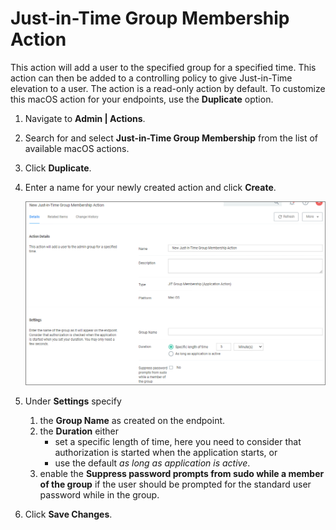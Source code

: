 [title]: # (JIT Group Membership)
[tags]: # (action,macOS)
[priority]: # (3)
# Just-in-Time Group Membership Action

This action will add a user to the specified group for a specified time. This action can then be added to a controlling policy to give Just-in-Time elevation to a user. The action is a read-only action by default. To customize this macOS action for your endpoints, use the __Duplicate__ option.

1. Navigate to __Admin | Actions__.
1. Search for and select __Just-in-Time Group Membership__ from the list of available macOS actions.
1. Click __Duplicate__.
1. Enter a name for your newly created action and click __Create__.

   ![jit](images/jit-gm.png "Just-in-Time Group Membership action")
1. Under __Settings__ specify
   1. the __Group Name__ as created on the endpoint.
   1. the __Duration__ either
      * set a specific length of time, here you need to consider that authorization is started when the application starts, or
      * use the default _as long as application is active_.
   1. enable the __Suppress password prompts from sudo while a member of the group__ if the user should be prompted for the standard user password while in the group.
1. Click __Save Changes__.
